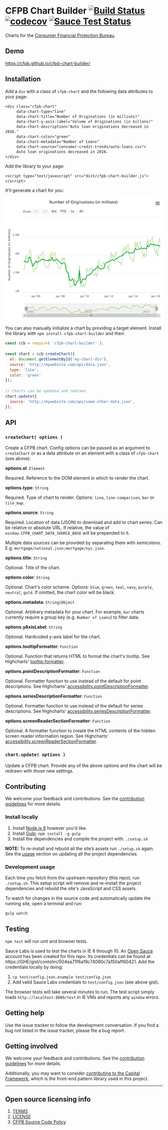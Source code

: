 
# CFPB Chart Builder [![Build Status](https://travis-ci.org/cfpb/cfpb-chart-builder.svg?branch=master)](https://travis-ci.org/cfpb/cfpb-chart-builder) [![codecov](https://codecov.io/gh/cfpb/cfpb-chart-builder/branch/master/graph/badge.svg)](https://codecov.io/gh/cfpb/cfpb-chart-builder) [![Sauce Test Status](https://saucelabs.com/browser-matrix/cct-sauce.svg)](https://saucelabs.com/u/cct-sauce)

Charts for the [Consumer Financial Protection Bureau](https://cfpb.github.io/).

## Demo

https://cfpb.github.io/cfpb-chart-builder/

## Installation

Add a `div` with a class of `cfpb-chart` and the following data attributes to your page:

```
<div class="cfpb-chart"
     data-chart-type="line"
     data-chart-title="Number of Originations (in millions)"
     data-chart-y-axis-label="Volume of Originations (in billons)"
     data-chart-description="Auto loan originations decreased in 2016."
     data-chart-color="green"
     data-chart-metadata="Number of Loans"
     data-chart-source="consumer-credit-trends/auto-loans.csv">
     Auto loan originations decreased in 2016.
</div>
```

Add the library to your page:

```
<script type="text/javascript" src="dist/cfpb-chart-builder.js"></script>
```

It'll generate a chart for you:

![Screenshot](screenshot.png)

You can also manually initialize a chart by providing a target element.
Install the library with `npm install cfpb-chart-builder` and then:

```js
const ccb = require( 'cfpb-chart-builder' );

const chart = ccb.createChart({
  el: document.getElementById('my-chart-div'),
  source: 'http://mywebsite.com/api/data.json',
  type: 'line',
  color: 'green'
});

// Charts can be updated and redrawn
chart.update({
  source: 'http://mywebsite.com/api/some-other-data.json',
});

```

## API

### `createChart( options )`

Create a CFPB chart.
Config options can be passed as an argument to `createChart` or as a data attribute on
an element with a class of `cfpb-chart` (see above).

**options.el**: `Element`

Required. Reference to the DOM element in which to render the chart.

**options.type**: `String`

Required. Type of chart to render. Options: `line`, `line-comparison`, `bar` or `tile_map`.

**options.source**: `String`

Required. Location of data (JSON) to download and add to chart series.
Can be relative or absolute URL.
If relative, the value of `window.CFPB_CHART_DATA_SOURCE_BASE` will be prepended to it.

Multiple data sources can be provided by separating them with semicolons.
E.g. `mortgage/national.json;mortgage/nyc.json`.

**options.title**: `String`

Optional. Title of the chart.

**options.color**: `String`

Optional. Chart's color scheme.
Options: `blue`, `green`, `teal`, `navy`, `purple`, `neutral`, `gold`.
If omitted, the chart color will be black.

**options.metadata**: `String|Object`

Optional. Arbitrary metadata for your chart.
For example, `bar` charts currently require a group key (e.g. `Number of Loans`) to filter data.

**options.yAxisLabel**: `String`

Optional. Hardcoded y-axis label for the chart.

**options.tooltipFormatter**: `Function`

Optional. Function that returns HTML to format the chart's tooltip.
See Highcharts' [tooltip.formatter](http://api.highcharts.com/highmaps/tooltip.formatter).

**options.pointDescriptionFormatter**: `Function`

Optional. Formatter function to use instead of the default for point descriptions.
See Highcharts' [accessibility.pointDescriptionFormatter](http://api.highcharts.com/highmaps/accessibility.pointDescriptionFormatter).

**options.seriesDescriptionFormatter**: `Function`

Optional. Formatter function to use instead of the default for series descriptions.
See Highcharts' [accessibility.seriesDescriptionFormatter](http://api.highcharts.com/highmaps/accessibility.seriesDescriptionFormatter).

**options.screenReaderSectionFormatter**: `Function`

Optional. A formatter function to create the HTML contents of the hidden screen
reader information region. See Highcharts' [accessibility.screenReaderSectionFormatter](http://api.highcharts.com/highmaps/accessibility.screenReaderSectionFormatter).

### `chart.update( options )`

Update a CFPB chart.
Provide any of the above options and the chart will be redrawn with those new settings.

## Contributing

We welcome your feedback and contributions. See the
[contribution guidelines](https://github.com/cfpb/open-source-project-template/blob/master/CONTRIBUTING.md)
for more details.

### Install locally

1. Install [Node.js 8](http://nodejs.org) however you'd like.
2. Install [Gulp](http://gulpjs.com): `npm install -g gulp`
3. Install the dependencies and compile the project with: `./setup.sh`

  __NOTE:__ To re-install and rebuild all the site’s assets run
  `./setup.sh` again. See the [usage](#usage) section on updating all the
  project dependencies.

### Development usage

Each time you fetch from the upstream repository (this repo), run `./setup.sh`.
This setup script will remove and re-install the project dependencies and
rebuild the site's JavaScript and CSS assets.

To watch for changes in the source code and automatically update the running site,
open a terminal and run:

```bash
gulp watch
```

## Testing

`npm test` will run unit and browser tests.

Sauce Labs is used to test the charts in IE 8 through 10.
An [Open Sauce](https://saucelabs.com/open-source) account has been created for this repo.
Its credentials can be found at https://GHE/gist/contolini/504ea71f6a19c74090c7a150aff60421.
Add the credentials locally by doing:

1. `cp test/config.json.example test/config.json`
1. Add valid Sauce Labs credentials to `test/config.json` (see above gist).

The browser tests will take several minutes to run.
The test script simply loads `http://localhost:8089/test` in IE VMs and reports any `window` errors.

## Getting help

Use the issue tracker to follow the development conversation.
If you find a bug not listed in the issue tracker, please file a bug report.

## Getting involved

We welcome your feedback and contributions. See the
[contribution guidelines](https://github.com/cfpb/open-source-project-template/blob/master/CONTRIBUTING.md)
for more details.

Additionally, you may want to consider
[contributing to the Capital Framework](https://cfpb.github.io/capital-framework/contributing/),
which is the front-end pattern library used in this project.

----

## Open source licensing info
1. [TERMS](TERMS.md)
2. [LICENSE](LICENSE)
3. [CFPB Source Code Policy](https://github.com/cfpb/source-code-policy/)

